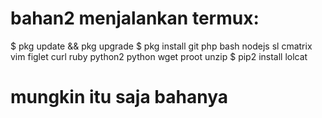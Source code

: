 # bahan2 menjalankan termux:
$ pkg update && pkg upgrade
$ pkg install git php bash nodejs sl cmatrix vim figlet curl ruby python2 python wget proot unzip
$ pip2 install lolcat


# mungkin itu saja bahanya






















